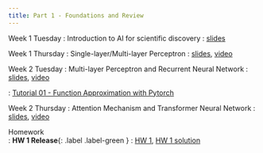 ```yaml
---
title: Part 1 - Foundations and Review
---
```


Week 1 Tuesday
: Introduction to AI for scientific discovery
  : [slides](https://www.dropbox.com/scl/fi/t771zq92gtvy5w6x1fji7/week-1-Tuesday.pdf?rlkey=qtw6261x0bp33sjmb9ghrr3t7&st=lvpjmyp7&dl=0)

Week 1 Thursday
: Single-layer/Multi-layer Perceptron
  : [slides](https://www.dropbox.com/scl/fi/e0l5r6rwiobzjtpyw9bra/week1-Thursday.pdf?rlkey=xd4da6gt3oiykod9b8yltlhvr&st=z4ttby6j&dl=0), [video](https://youtu.be/b3Q1lwileMk)


Week 2 Tuesday
: Multi-layer Perceptron and Recurrent Neural Network
  : [slides](https://www.dropbox.com/scl/fi/a0v87kxrcv7g07j10kxd3/week2-tuesday.pdf?rlkey=bx44art28bapydefa3vzkfj4v&e=1&st=iay7znl0&dl=0), [video](https://youtu.be/R5kdB1lO8TM)

: [Tutorial 01 - Function Approximation with Pytorch](https://www.dropbox.com/scl/fi/jt4zpzp795gyu83v7nakw/Tutorial-01-Function-Approximation-with-Pytorch.ipynb?rlkey=3ft2mz2ha5a2l8bi542q6rdkd&st=d883a9wq&dl=0)

Week 2 Thursday
: Attention Mechanism and Transformer Neural Network
  : [slides](https://www.dropbox.com/scl/fi/artl0u0sleyuzdgkwvn1a/week2-Thursday.pdf?rlkey=m1ewckn43x9h7emig0wjn54hw&st=lbd2u0un&dl=0), [video](https://youtu.be/jTGpdGaQTQg)


Homework  
  : **HW 1 Release**{: .label .label-green }
    : [HW 1](https://www.dropbox.com/scl/fi/2lvmu1fh35m4rvjqk6gxv/homework-1.pdf?rlkey=lyjaj4j5es7yw41qxp3odgxz3&st=h5iua0wt&dl=0), [HW 1 solution](https://www.dropbox.com/scl/fi/kjriuu5tv89mwvzctecw0/hw1_sol.pdf?rlkey=2em796ooatf2r07mhozs2jnm8&st=86rhb3y8&dl=0)




